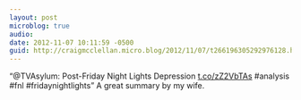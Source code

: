 ```yaml
---
layout: post
microblog: true
audio: 
date: 2012-11-07 10:11:59 -0500
guid: http://craigmcclellan.micro.blog/2012/11/07/t266196305292976128.html
---
```

“@TVAsylum: Post-Friday Night Lights Depression [t.co/zZ2VbTAs](http://t.co/zZ2VbTAs) #analysis #fnl #fridaynightlights”  A great summary by my wife.
